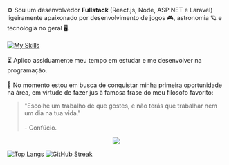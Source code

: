 ⚙️ Sou um desenvolvedor **Fullstack** (React.js, Node, ASP.NET e Laravel) ligeiramente apaixonado por desenvolvimento de jogos 🎮, astronomia 🪐 e tecnologia no geral 🖥️.
<br/><br/>
[![My Skills](https://skillicons.dev/icons?i=html,css,js,cs,php,nodejs,dotnet,laravel,postman,git)](https://skillicons.dev)
<br/><br/>
⏳ Aplico assiduamente meu tempo em estudar e me desenvolver na programação.
<br/><br/>
💼 No momento estou em busca de conquistar minha primeira oportunidade na área, em virtude de fazer jus à famosa frase do meu filósofo favorito:
> "Escolhe um trabalho de que gostes, e não terás que trabalhar nem um dia na tua vida." <br/><br/>
> \- Confúcio.

<p align="center">
  <a href="https://github.com/anuraghazra/github-readme-stats">
    <img src="https://github-readme-stats.vercel.app/api/top-langs/?username=WesleyTelesBenette&layout=pie&theme=github_dark&hide_border=true&locale=pt-br"/>
  </a>
</p>

[![Top Langs](https://github-readme-stats.vercel.app/api/top-langs/?username=WesleyTelesBenette&layout=pie&theme=github_dark&hide_border=true&locale=pt-br)](https://github.com/anuraghazra/github-readme-stats)
[![GitHub Streak](https://streak-stats.demolab.com?user=WesleyTelesBenette&theme=github-dark-blue&hide_border=true&locale=pt_BR&date_format=j%2Fn%5B%2FY%5D&exclude_days=Sun%2CWed&card_width=500)](https://git.io/streak-stats)
